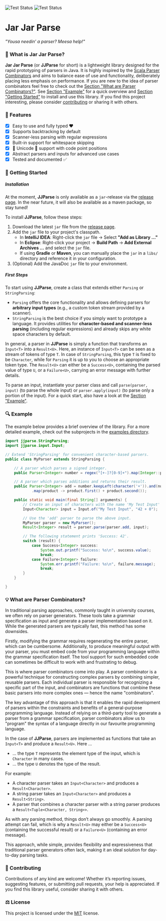 ![Test Status](https://github.com/BjoernLoetters/Java-Parser-Combinators/actions/workflows/test.yml/badge.svg?branch=main)
![Test Status](https://img.shields.io/github/v/release/BjoernLoetters/Java-Parser-Combinators?label=Release&logo=github)

# Jar Jar Parse
*"Yousa needin’ a parser? Meesa help!"*

### 🚀 What is Jar Jar Parse?
**Jar Jar Parse** (or **JJParse** for short) is a lightweight library designed for the rapid prototyping of parsers in Java.
It is highly inspired by the [Scala Parser Combinators](https://github.com/scala/scala-parser-combinators) and aims to balance ease of use and functionality, deliberately placing less emphasis on performance.
If you are new to the idea of parser combinators feel free to check out the [Section "What are Parser Combinators?"](#what-are-parser-combinators).
See [Section "Example"](#example) for a quick overview and [Section "Getting Started"](#getting-started) to install and use this library.
If you find this project interesting, please consider [contributing](#contributing) or sharing it with others.

### 🎯 Features

- [x] Easy to use and fully typed ♥️
- [x] Supports backtracking by default 
- [x] Scanner-less parsing with regular expressions
- [x] Built-in support for whitespace skipping
- [x] 🌟 Unicode 🦄 support with code point positions
- [x] Abstract parsers and inputs for advanced use cases
- [x] Tested and documented ✅

### 📖 Getting Started

##### Installation 

At the moment, **JJParse** is only available as a `jar`-release via the [release page](https://github.com/BjoernLoetters/Java-Parser-Combinators/releases).
In the near future, it will also be available as a maven package, so stay tuned!

To install **JJParse**, follow these steps:
1. Download the latest `jar` file from the [release page](https://github.com/BjoernLoetters/Java-Parser-Combinators/releases).
2. Add the `jar` file to your project's classpath.
    - In **IntelliJ IDEA**: Right-click the `jar` file → Select **"Add as Library ..."**
    - In **Eclipse**: Right-click your project → **Build Path** → **Add External Archives ...** and select the `jar` file.
    - If using **Gradle** or **Maven**, you can manually place the `jar` in a `libs/` directory and reference it in your configuration.
3. (Optional) Add the JavaDoc `jar` file to your environment.

##### First Steps

To start using **JJParse**, create a class that extends either `Parsing` or `StringParsing`:
- `Parsing` offers the core functionality and allows defining parsers for **arbitrary input types** (e.g., a custom token stream provided by a scanner).
- `StringParsing` is the best choice if you simply want to prototype a language. It provides utilities for **character-based and scanner-less parsing** (including regular expressions) and already skips any white space characters by default. 

In general, a parser in **JJParse** is simply a function that transforms an `Input<T>` into a `Result<U>`. 
Here, an instance of `Input<T>` can be seen as a stream of tokens of type `T`.
In case of `StringParsing`, this type `T` is fixed to be `Character`, while for `Parsing` it is up to you to choose an appropriate token type. 
The `Result<U>` can either be a `Success<U>`, containing the parsed value of type `U`, or a `Failure<U>`, carrying an error message with further details.

To parse an input, instantiate your parser class and call `parse(parser, input)` (to parse the whole input) or `parser.apply(input)` (to parse only a portion of the input).
For a quick start, also have a look at the [Section "Example"](#example).

### 🔍 Example

The example below provides a brief overview of the library. For a more detailed example, check out the subprojects in the [examples directory](examples).

```java
import jjparse.StringParsing;
import jjparse.input.Input;

// Extend 'StringParsing' for convenient character-based parsers.
public class MyParser extends StringParsing {

    // A parser which parses a signed integer.
    public Parser<Integer> number = regex("[+-]?[0-9]+").map(Integer::parseInt);

    // A parser which parses additions and returns their result.
    public Parser<Integer> add = number.keepLeft(character('+')).and(number)
            .map(product -> product.first() + product.second());

    public static void main(final String[] arguments) {
        // Create an input of characters with the name 'My Test Input' (for error reporting).
        Input<Character> input = Input.of("My Test Input", "42 + 0");

        // Use the 'add' parser to parse the above input.
        MyParser parser = new MyParser();
        Result<Integer> result = parser.parse(parser.add, input);

        // The following statement prints 'Success: 42'.
        switch (result) {
            case Success<Integer> success:
                System.out.printf("Success: %s\n", success.value);
                break;
            case Failure<Integer> failure:
                System.err.printf("Failure: %s\n", failure.message);
                break;
        }
    }

}
```

### 💡 What are Parser Combinators?

In traditional parsing approaches, commonly taught in university courses, we often rely on parser generators. 
These tools take a grammar specification as input and generate a parser implementation based on it. 
While the generated parsers are typically fast, this method has some downsides.

Firstly, modifying the grammar requires regenerating the entire parser, which can be cumbersome. 
Additionally, to produce meaningful output with your parser, you must embed code from your programming language within the grammar specification itself. 
The tool support for such embedded code can sometimes be difficult to work with and frustrating to debug.

This is where parser combinators come into play. 
A parser combinator is a powerful technique for constructing complex parsers by combining simpler, reusable parsers. 
Each individual parser is responsible for recognizing a specific part of the input, and combinators are functions that combine these basic parsers into more complex ones — hence the name "combinators".

The key advantage of this approach is that it enables the rapid development of parsers within the constraints and benefits of a general-purpose programming language. 
Instead of relying on a third-party tool to generate a parser from a grammar specification, parser combinators allow us to "program" the syntax of a language directly in our favourite programming language.

In the case of **JJParse**, parsers are implemented as functions that take an `Input<T>` and produce a `Result<U>`. 
Here ...
- ... the type `T` represents the element type of the input, which is `Character` in many cases.
- ... the type `U` denotes the type of the result.

For example:
- A character parser takes an `Input<Character>` and produces a `Result<Character>`.
- A string parser takes an `Input<Character>` and produces a `Result<String>`.
- A parser that combines a character parser with a string parser produces a `Result<Tuple<Character, String>>`.

As with any parsing method, things don’t always go smoothly. 
A parsing attempt can fail, which is why a `Result<U>` may either be a `Success<U>` (containing the successful result) or a `Failure<U>` (containing an error message).

This approach, while simple, provides flexibility and expressiveness that traditional parser generators often lack, making it an ideal solution for day-to-day parsing tasks.

### 🤝 Contributing

Contributions of any kind are welcome! 
Whether it’s reporting issues, suggesting features, or submitting pull requests, your help is appreciated. 
If you find this library useful, consider sharing it with others.

### ⚖️ License

This project is licensed under the [MIT](LICENSE) license.